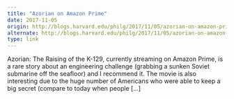 ```yaml
---
title: "Azorian on Amazon Prime"
date: 2017-11-05
origin: http://blogs.harvard.edu/philg/2017/11/05/azorian-on-amazon-prime/
alternate: http://blogs.harvard.edu/philg/2017/11/05/azorian-on-amazon-prime/
type: link
---
```


Azorian: The Raising of the K-129, currently streaming on Amazon Prime, is a rare story about an engineering challenge (grabbing a sunken Soviet submarine off the seafloor) and I recommend it. The movie is also interesting due to the huge number of Americans who were able to keep a big secret (compare to today when people […]